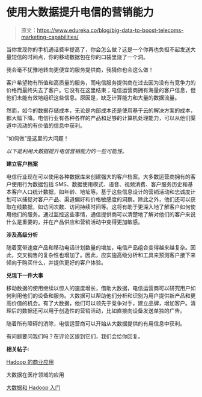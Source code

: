 # 使用大数据提升电信的营销能力

> 原文：<https://www.edureka.co/blog/big-data-to-boost-telecoms-marketing-capabilities/>

当你发现你的手机通话费率提高了，你会怎么做？这是一个你再也负担不起发送大量短信的时间点，你的移动数据包在你的口袋里烧了一个洞。

我会毫不犹豫地转向更便宜的服务提供商，我猜你也会这么做！

客户希望物有所值和高质量的服务，而电信服务提供商在过去因为没有有竞争力的价格而最终失去了客户。它没有在这里结束；电信运营商拥有海量的客户信息，但他们未能有效地组织这些信息。原因是，缺乏计算能力和大量的数据流量。

然而，如今的数据存储成本，无论是内部成本还是使用基于云的解决方案的成本，都大幅下降。电信行业有各种各样的产品和足够的计算机处理能力，可以从他们渠道中流动的有价值的信息中获利。

“如何做”是这里的大问题！

*以下是利用大数据提升电信营销能力的一些可能性。*

**建立客户档案**

电信行业现在可以使用各种数据库来创建强大的客户档案。大多数运营商拥有的客户使用行为数据包括 SMS、数据使用模式、语音、视频消费、客户服务历史和基本客户人口统计数据，如年龄、地址等。基于这些信息设计的营销活动和忠诚度计划可以捕捉对客户产品、渠道偏好和价格敏感度的洞察。除此之外，他们还可以获取在线数据，如访问次数、访问持续时间等。这将有助于更深入地了解客户如何使用他们的服务。通过监控这些事情，通信提供商可以清楚地了解对他们的客户来说什么是重要的，并在产品供应和营销活动中变得更加敏感。

**涉及高级分析**

随着宽带速度产品和移动电话计划数量的增加，电信产品组合变得越来越复杂。因此，交叉销售的复杂性也增加了。因此，应实施高级分析和工具来预测客户接下来倾向于购买什么，并提供更好的客户体验。

**兑现下一件大事**

移动数据的使用继续以惊人的速度增长，借助大数据，电信运营商可以研究用户如何利用他们的设备和服务。大数据可以帮助他们分析和识别为用户提供新产品和更高价值的机会。有了大数据，他们可以领先于竞争对手，建立品牌，增加客户。清理后的数据还可以用于创造性的营销活动，比如直接向设备发送单独的广告。

随着所有障碍的消除，电信运营商可以开始从大数据提供的有用信息中获利。

有问题要问我们吗？在评论区提到它们，我们会给你回复。

**相关帖子:**

[Hadoop 的商业应用](https://www.edureka.co/blog/business-applications-of-hadoop/)

[](https://www.edureka.co/blog/big-data-applications-in-healthcare/)大数据在医疗领域的应用

[大数据和 Hadoop 入门](https://www.edureka.co/big-data-and-hadoop)